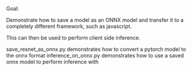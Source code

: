 Goal: 

Demonstrate how to save a model as an ONNX model and transfer it to a completely different framework, such as javascript.

This can then be used to perform client side inference.


save_resnet_as_onnx.py demonstrates how to convert a pytorch model to the onnx format
inference_on_onnx.py demonstrates how to use a saved onnx model to perform inference with
